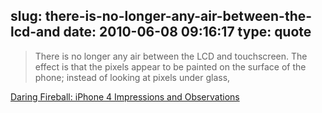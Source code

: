 slug: there-is-no-longer-any-air-between-the-lcd-and
date: 2010-06-08 09:16:17
type: quote
---

> There is no longer any air between the LCD and touchscreen. The effect is that the pixels appear to be painted on the surface of the phone; instead of looking at pixels under glass,

[Daring Fireball: iPhone 4 Impressions and Observations](http://daringfireball.net/2010/06/iphone_4)
